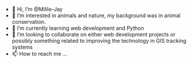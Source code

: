 - 👋 Hi, I’m @Millie-Jay
- 👀 I’m interested in animals and nature, my background was in animal conservation.
- 🌱 I’m currently learning web development and Python
- 💞️ I’m looking to collaborate on either web development projects or possibly something related to improving the technology in GIS tracking systems
- 📫 How to reach me ...

<!---
Millie-Jay/Millie-Jay is a ✨ special ✨ repository because its `README.md` (this file) appears on your GitHub profile.
You can click the Preview link to take a look at your changes.
--->
